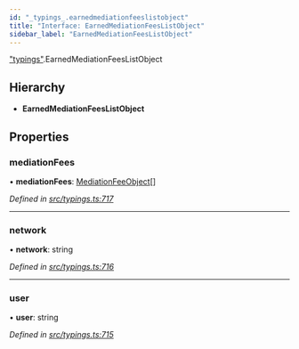 ```yaml
---
id: "_typings_.earnedmediationfeeslistobject"
title: "Interface: EarnedMediationFeesListObject"
sidebar_label: "EarnedMediationFeesListObject"
---
```


["typings"](../modules/_typings_.md).EarnedMediationFeesListObject

## Hierarchy

* **EarnedMediationFeesListObject**

## Properties

### mediationFees

•  **mediationFees**: [MediationFeeObject](_typings_.mediationfeeobject.md)[]

*Defined in [src/typings.ts:717](https://github.com/trustlines-protocol/clientlib/blob/a897659/src/typings.ts#L717)*

___

### network

•  **network**: string

*Defined in [src/typings.ts:716](https://github.com/trustlines-protocol/clientlib/blob/a897659/src/typings.ts#L716)*

___

### user

•  **user**: string

*Defined in [src/typings.ts:715](https://github.com/trustlines-protocol/clientlib/blob/a897659/src/typings.ts#L715)*
